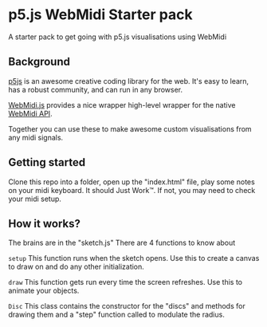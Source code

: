 # p5.js WebMidi Starter pack
A starter pack to get going with p5.js visualisations using WebMidi


## Background
[p5js](https://p5js.org/) is an awesome creative coding library for the web. It's easy to learn, has a robust community, and can run in any browser.

[WebMidi.js](https://github.com/djipco/webmidi) provides a nice wrapper high-level wrapper for the native [WebMidi API](https://webaudio.github.io/web-midi-api/).

Together you can use these to make awesome custom visualisations from any midi signals.

## Getting started
Clone this repo into a folder, open up the "index.html" file, play some notes on your midi keyboard. It should Just Work™. If not, you may need to check your midi setup.

## How it works?
The brains are in the "sketch.js" There are 4 functions to know about

`setup`
This function runs when the sketch opens. Use this to create a canvas to draw on and do any other initialization. 

`draw`
This function gets run every time the screen refreshes. Use this to animate your objects.

`Disc`
This class contains the constructor for the "discs" and methods for drawing them and a "step" function called to modulate the radius.


